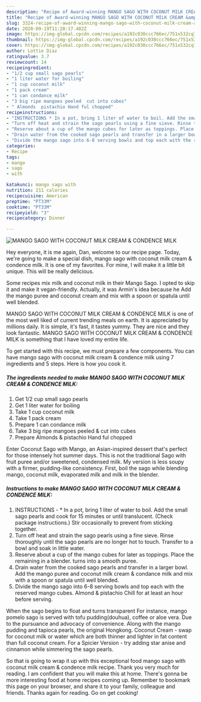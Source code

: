 ```yaml
---
description: "Recipe of Award-winning MANGO SAGO WITH COCONUT MILK CREAM &amp;amp; CONDENCE MILK"
title: "Recipe of Award-winning MANGO SAGO WITH COCONUT MILK CREAM &amp;amp; CONDENCE MILK"
slug: 3324-recipe-of-award-winning-mango-sago-with-coconut-milk-cream-and-amp-condence-milk
date: 2020-09-19T11:20:17.482Z
image: https://img-global.cpcdn.com/recipes/a192c030ccc766ec/751x532cq70/mango-sago-with-coconut-milk-cream-condence-milk-recipe-main-photo.jpg
thumbnail: https://img-global.cpcdn.com/recipes/a192c030ccc766ec/751x532cq70/mango-sago-with-coconut-milk-cream-condence-milk-recipe-main-photo.jpg
cover: https://img-global.cpcdn.com/recipes/a192c030ccc766ec/751x532cq70/mango-sago-with-coconut-milk-cream-condence-milk-recipe-main-photo.jpg
author: Lottie Diaz
ratingvalue: 3.7
reviewcount: 14
recipeingredient:
- "1/2 cup small sago pearls"
- "1 liter water for boiling"
- "1 cup coconut milk"
- "1 pack cream"
- "1 can condance milk"
- "3 big ripe mangoes peeled  cut into cubes"
- " Almonds  pistachio Hand ful chopped"
recipeinstructions:
- "INSTRUCTIONS * In a pot, bring 1 liter of water to boil. Add the small sago pearls and cook for 15 minutes or until translucent. (Check package instructions.) Stir occasionally to prevent from sticking together."
- "Turn off heat and strain the sago pearls using a fine sieve. Rinse thoroughly until the sago pearls are no longer hot to touch. Transfer to a bowl and soak in little water."
- "Reserve about a cup of the mango cubes for later as toppings. Place the remaining in a blender. turns into a smooth puree."
- "Drain water from the cooked sago pearls and transfer in a larger bowl. Add the mango puree and coconut milk cream &amp; condance milk and mix with a spoon or spatula until well blended."
- "Divide the mango sago into 6-8 serving bowls and top each with the reserved mango cubes. Almond &amp; pistachio Chill for at least an hour before serving."
categories:
- Recipe
tags:
- mango
- sago
- with

katakunci: mango sago with 
nutrition: 211 calories
recipecuisine: American
preptime: "PT33M"
cooktime: "PT33M"
recipeyield: "3"
recipecategory: Dinner

---
```



![MANGO SAGO WITH COCONUT MILK CREAM &amp; CONDENCE MILK](https://img-global.cpcdn.com/recipes/a192c030ccc766ec/751x532cq70/mango-sago-with-coconut-milk-cream-condence-milk-recipe-main-photo.jpg)

Hey everyone, it is me again, Dan, welcome to our recipe page. Today, we're going to make a special dish, mango sago with coconut milk cream &amp; condence milk. It is one of my favorites. For mine, I will make it a little bit unique. This will be really delicious.

Some recipes mix milk and coconut milk in their Mango Sago. I opted to skip it and make it vegan-friendly. Actually, it was Armin&#39;s idea because he Add the mango puree and coconut cream and mix with a spoon or spatula until well blended.

MANGO SAGO WITH COCONUT MILK CREAM &amp; CONDENCE MILK is one of the most well liked of current trending meals on earth. It is appreciated by millions daily. It is simple, it's fast, it tastes yummy. They are nice and they look fantastic. MANGO SAGO WITH COCONUT MILK CREAM &amp; CONDENCE MILK is something that I have loved my entire life.


To get started with this recipe, we must prepare a few components. You can have mango sago with coconut milk cream &amp; condence milk using 7 ingredients and 5 steps. Here is how you cook it.

<!--inarticleads1-->

##### The ingredients needed to make MANGO SAGO WITH COCONUT MILK CREAM &amp; CONDENCE MILK:

1. Get 1/2 cup small sago pearls
1. Get 1 liter water for boiling
1. Take 1 cup coconut milk
1. Take 1 pack cream
1. Prepare 1 can condance milk
1. Take 3 big ripe mangoes peeled &amp; cut into cubes
1. Prepare  Almonds &amp; pistachio Hand ful chopped


Enter Coconut Sago with Mango, an Asian-inspired dessert that&#39;s perfect for those intensely hot summer days. This is not the traditional Sago with fruit puree and/or sweetened, condensed milk. My version is less soupy with a firmer, pudding-like consistency. First, boil the sago while blending mango, coconut milk, evaporated milk and milk in the blender. 

<!--inarticleads2-->

##### Instructions to make MANGO SAGO WITH COCONUT MILK CREAM &amp; CONDENCE MILK:

1. INSTRUCTIONS - * In a pot, bring 1 liter of water to boil. Add the small sago pearls and cook for 15 minutes or until translucent. (Check package instructions.) Stir occasionally to prevent from sticking together.
1. Turn off heat and strain the sago pearls using a fine sieve. Rinse thoroughly until the sago pearls are no longer hot to touch. Transfer to a bowl and soak in little water.
1. Reserve about a cup of the mango cubes for later as toppings. Place the remaining in a blender. turns into a smooth puree.
1. Drain water from the cooked sago pearls and transfer in a larger bowl. Add the mango puree and coconut milk cream &amp; condance milk and mix with a spoon or spatula until well blended.
1. Divide the mango sago into 6-8 serving bowls and top each with the reserved mango cubes. Almond &amp; pistachio Chill for at least an hour before serving.


When the sago begins to float and turns transparent For instance, mango pomelo sago is served with tofu pudding(douhua), coffee or aloe vera. Due to the pursuance and advocacy of convenience. Along with the mango pudding and tapioca pearls, the original Hongkong. Coconut Cream - swap for coconut milk or water which are both thinner and lighter in fat content than full coconut cream. For a Spicier Version - try adding star anise and cinnamon while simmering the sago pearls. 

So that is going to wrap it up with this exceptional food mango sago with coconut milk cream &amp; condence milk recipe. Thank you very much for reading. I am confident that you will make this at home. There's gonna be more interesting food at home recipes coming up. Remember to bookmark this page on your browser, and share it to your family, colleague and friends. Thanks again for reading. Go on get cooking!
